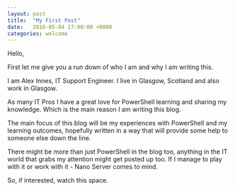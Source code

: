 ```yaml
---
layout: post
title:  "My First Post"
date:   2016-05-04 17:00:00 +0000
categories: welcome
---
```

Hello,

First let me give you a run down of who I am and why I am writing this.

I am Alex Innes, IT Support Engineer. I live in Glasgow, Scotland and also work in Glasgow.
<!--more-->
As many IT Pros I have a great love for PowerShell learning and sharing my knowledge. Which is the main reason
I am writing this blog. 

The main focus of this blog will be my experiences with PowerShell and my learning outcomes, hopefully written in a way that will provide some help
to someone else down the line.

There might be more than just PowerShell in the blog too, anything in the IT world that grabs my attention might get posted up too. If I manage to 
play with it or work with it - Nano Server comes to mind.

So, if interested, watch this space.




